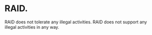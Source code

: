 # RAID.

RAID does not tolerate any illegal activities. RAID does not support any illegal activities in any way.
